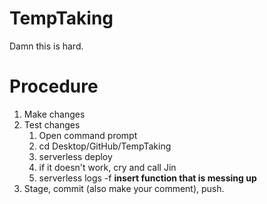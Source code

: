 # TempTaking
Damn this is hard.

# Procedure
1. Make changes
2. Test changes
    1. Open command prompt
    2. cd Desktop/GitHub/TempTaking
    3. serverless deploy
    4. if it doesn't work, cry and call Jin
    5. serverless logs -f **insert function that is messing up**
3. Stage, commit (also make your comment), push.
